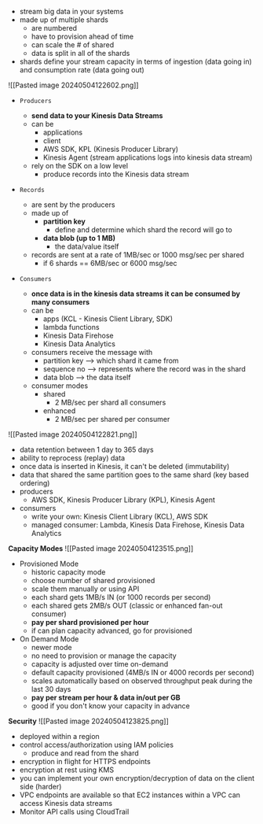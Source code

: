 - stream big data in your systems
- made up of multiple shards
	- are numbered
	- have to provision ahead of time
	- can scale the # of shared
	- data is split in all of the shards
- shards define your stream capacity in terms of ingestion (data going in) and consumption rate (data going out)

![[Pasted image 20240504122602.png]]
- `Producers`
	- **send data to your Kinesis Data Streams**
	- can be
		- applications
		- client
		- AWS SDK, KPL (Kinesis Producer Library)
		- Kinesis Agent (stream applications logs into kinesis data stream)
	- rely on the SDK on a low level
		- produce records into the Kinesis data stream
	
- `Records`
	- are sent by the producers
	- made up of
		- **partition key**
			- define and determine which shard the record will go to
		- **data blob (up to 1 MB)**
			- the data/value itself
	- records are sent at a rate of 1MB/sec or 1000 msg/sec per shared
		- if 6 shards == 6MB/sec or 6000 msg/sec

- `Consumers`
	- **once data is in the kinesis data streams it can be consumed by many consumers**
	- can be
		- apps (KCL - Kinesis Client Library, SDK)
		- lambda functions
		- Kinesis Data Firehose
		- Kinesis Data Analytics
	- consumers receive the message with
		- partition key --> which shard it came from
		- sequence no --> represents where the record was in the shard
		- data blob --> the data itself
	- consumer modes
		- shared
			- 2 MB/sec per shard all consumers
		- enhanced
			- 2 MB/sec per shared per consumer

![[Pasted image 20240504122821.png]]
- data retention between 1 day to 365 days
- ability to reprocess (replay) data
- once data is inserted in Kinesis, it can't be deleted (immutability)
- data that shared the same partition goes to the same shard (key based ordering)
- producers
	- AWS SDK, Kinesis Producer Library (KPL), Kinesis Agent
- consumers
	- write your own: Kinesis Client Library (KCL), AWS SDK
	- managed consumer: Lambda, Kinesis Data Firehose, Kinesis Data Analytics

**Capacity Modes**
![[Pasted image 20240504123515.png]]
- Provisioned Mode
	- historic capacity mode
	- choose number of shared provisioned
	- scale them manually or using API
	- each shard gets 1MB/s IN (or 1000 records per second)
	- each shared gets 2MB/s OUT (classic or enhanced fan-out consumer)
	- **pay per shard provisioned per hour**
	- if can plan capacity advanced, go for provisioned
- On Demand Mode
	- newer mode
	- no need to provision or manage the capacity
	- capacity is adjusted over time on-demand
	- default capacity provisioned (4MB/s IN or 4000 records per second)
	- scales automatically based on observed throughput peak during the last 30 days
	- **pay per stream per hour & data in/out per GB**
	- good if you don't know your capacity in advance

**Security**
![[Pasted image 20240504123825.png]]
- deployed within a region
- control access/authorization using IAM policies
	- produce and read from the shard
- encryption in flight for HTTPS endpoints
- encryption at rest using KMS
- you can implement your own encryption/decryption of data on the client side (harder)
- VPC endpoints are available so that EC2 instances within a VPC can access Kinesis data streams
- Monitor API calls using CloudTrail